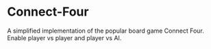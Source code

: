 # Connect-Four
A simplified implementation of the popular board game Connect Four. Enable player vs player and player vs AI.
